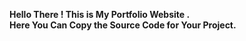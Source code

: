 <b> Hello There ! This is My Portfolio Website .
<br>Here You Can Copy the Source Code for Your Project.</b>
